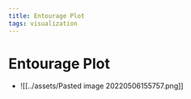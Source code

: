 ```yaml
---
title: Entourage Plot
tags: visualization
---
```


# Entourage Plot
- ![[../assets/Pasted image 20220506155757.png]]
































